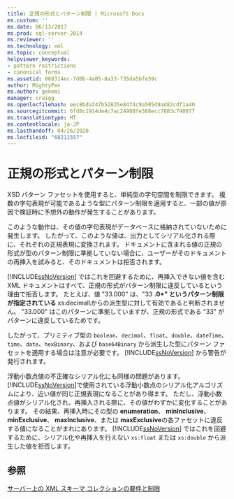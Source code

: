 ```yaml
---
title: 正規の形式とパターン制限 | Microsoft Docs
ms.custom: ''
ms.date: 06/13/2017
ms.prod: sql-server-2014
ms.reviewer: ''
ms.technology: xml
ms.topic: conceptual
helpviewer_keywords:
- pattern restrictions
- canonical forms
ms.assetid: 088314ec-7d0b-4a05-8a33-f35da5bfe59c
author: MightyPen
ms.author: genemi
manager: craigg
ms.openlocfilehash: eec8bda347b52835e84f4c9a505d9ad82cdf1a40
ms.sourcegitcommit: 6fd8c1914de4c7ac24900fe388ecc7883c740077
ms.translationtype: MT
ms.contentlocale: ja-JP
ms.lasthandoff: 04/26/2020
ms.locfileid: "68211557"
---
```

# <a name="canonical-forms-and-pattern-restrictions"></a>正規の形式とパターン制限
  XSD パターン ファセットを使用すると、単純型の字句空間を制限できます。 複数の字句表現が可能であるような型にパターン制限を適用すると、一部の値が原因で検証時に予想外の動作が発生することがあります。  
  
 このような動作は、その値の字句表現がデータベースに格納されていないために発生します。 したがって、このような値は、出力としてシリアル化される際に、それぞれの正規表現に変換されます。 ドキュメントに含まれる値の正規の形式が型のパターン制限に準拠していない場合に、ユーザーがそのドキュメントの再挿入を試みると、そのドキュメントは拒否されます。  
  
 [!INCLUDE[ssNoVersion](../../includes/ssnoversion-md.md)] ではこれを回避するために、再挿入できない値を含む XML ドキュメントはすべて、正規の形式がパターン制限に違反しているという理由で拒否します。 たとえば、値 "33.000" は、"33 **.0+" というパターン制限が指定されている** xs:decimal\\からの派生型に対して有効であると判断されません。 "33.000" はこのパターンに準拠していますが、正規の形式である "33" がパターンに違反しているためです。  
  
 したがって、プリミティブ型の `boolean`、`decimal`、`float`、`double`、`dateTime`、`time`、`date`、`hexBinary`、および `base64Binary` から派生した型にパターン ファセットを適用する場合は注意が必要です。 [!INCLUDE[ssNoVersion](../../includes/ssnoversion-md.md)] から警告が発行されます。  
  
 浮動小数点値の不正確なシリアル化にも同様の問題があります。 [!INCLUDE[ssNoVersion](../../includes/ssnoversion-md.md)]で使用されている浮動小数点のシリアル化アルゴリズムにより、近い値が同じ正規表現になることがあり得ます。 ただし、浮動小数点値がシリアル化され、再挿入される際に、その値がわずかに変化することがあります。 その結果、再挿入時にその型の **enumeration**、 **minInclusive**、 **minExclusive**、 **maxInclusive**、または **maxExclusive**の各ファセットに違反する値になることがまれにあります。 [!INCLUDE[ssNoVersion](../../includes/ssnoversion-md.md)] ではこれを回避するために、シリアル化や再挿入を行えない `xs:float` または `xs:double` から派生した値を拒否します。  
  
## <a name="see-also"></a>参照  
 [サーバー上の XML スキーマ コレクションの要件と制限](requirements-and-limitations-for-xml-schema-collections-on-the-server.md)  
  
  
